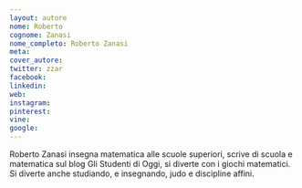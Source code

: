 ```yaml
---
layout: autore
nome: Roberto 
cognome: Zanasi
nome_completo: Roberto Zanasi
meta:
cover_autore:
twitter: zzar
facebook:
linkedin:
web:
instagram:
pinterest:
vine:
google:
---
```

Roberto Zanasi insegna matematica alle scuole superiori, scrive di scuola e matematica sul blog Gli Studenti di Oggi, si diverte con i giochi matematici. Si diverte anche studiando, e insegnando, judo e discipline affini.
